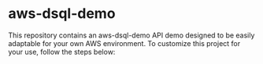 
# aws-dsql-demo
This repository contains an aws-dsql-demo API demo designed to be easily adaptable for your own AWS environment. To customize this project for your use, follow the steps below:
